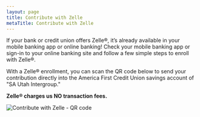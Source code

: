 ```yaml
---
layout: page
title: Contribute with Zelle
metaTitle: Contribute with Zelle
---
```


If your bank or credit union offers Zelle®, it’s already available in your mobile banking app or online banking! Check your mobile banking app or sign-in to your online banking site and follow a few simple steps to enroll with Zelle®.

With a Zelle® enrollment, you can scan the QR code below to send your contribution directly into the America First Credit Union savings account of "SA Utah Intergroup."

**Zelle® charges us NO transaction fees.**

![Contribute with Zelle - QR code](/assets/contribute-zelle-qr.png)
